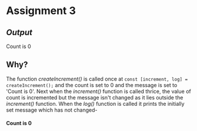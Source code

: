 # Assignment 3

## _Output_

Count is 0

## Why?

The function _createIncrement()_ is called once at `const [increment, log] = createIncrement();`
and the count is set to 0 and the message is set to 'Count is 0'.
Next when the _increment()_ function is called thrice, the value of count is incremented but the message isn't changed as it lies outside the _increment()_ function.
When the _log()_ function is called it prints the initially set message which has not changed-

#### Count is 0

